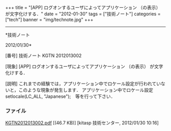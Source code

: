 ﻿+++
title = "[APP] ログオンするユーザによってアプリケーション （の表示） が文字化けする．"
date = "2012-01-30"
tags = ["技術ノート"]
categories = ["tech"]
banner = "img/technote.jpg"
+++

-----------------------------------------------------------------------------------------------------------------------------

*技術ノート

2012/01/30*


[番号]
技術ノート KGTN 2012013002

[現象]
[APP] ログオンするユーザによってアプリケーション （の表示）
が文字化けする．

[説明]
これまでの経験では，アプリケーション中でロケール設定が行われていないと，このような現象が発生します．
アプリケーション中でロケール設定 setlocale(LC_ALL,
"Japanese");　等を行って下さい．


### ファイル

 
 


[KGTN2012013002.pdf](http://techreport.kitasp.net/attachments/download/819/KGTN2012013002.pdf)
 [(46.7 KB)] [kitasp 技術センター, 2012/01/30
10:16]


 


 

